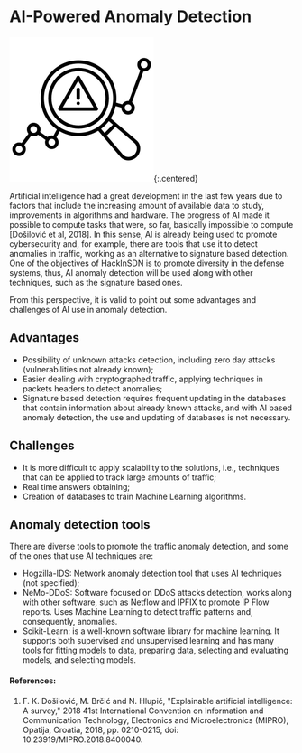 # AI-Powered Anomaly Detection

![Anomaly Detection Logo](/assets/img/anomaly-detection-logo.png){:.centered}

Artificial intelligence had a great development in the last few years due to factors that include the increasing amount of available data to study, improvements in algorithms and hardware. The progress of AI made it possible to compute tasks that were, so far, basically impossible to compute [Došilović et al, 2018]. In this sense, AI is already being used to promote cybersecurity and, for example, there are tools that use it to detect anomalies in traffic, working as an alternative to signature based detection. One of the objectives of HackInSDN is to promote diversity in the defense systems, thus, AI anomaly detection will be used along with other techniques, such as the signature based ones.

From this perspective, it is valid to point out some advantages and challenges of AI use in anomaly detection.

## Advantages

- Possibility of unknown attacks detection, including zero day attacks (vulnerabilities not already known);
- Easier dealing with cryptographed traffic, applying techniques in packets headers to detect anomalies; 
- Signature based detection requires frequent updating in the databases that contain information about already known attacks, and with AI based anomaly detection, the use and updating of databases is not necessary.

## Challenges

- It is more difficult to apply scalability to the solutions, i.e., techniques that can be applied to track large amounts of traffic;
- Real time answers obtaining;
- Creation of databases to train Machine Learning algorithms.

## Anomaly detection tools

There are diverse tools to promote the traffic anomaly detection, and some of the ones that use AI techniques are:

- Hogzilla-IDS: Network anomaly detection tool that uses AI techniques (not specified);
- NeMo-DDoS: Software focused on DDoS attacks detection, works along with other software, such as Netflow and IPFIX to promote IP Flow reports. Uses Machine Learning to detect traffic patterns and, consequently, anomalies.
- Scikit-Learn: is a well-known software library for machine learning. It supports both supervised and unsupervised learning and has many tools for fitting models to data, preparing data, selecting and evaluating models, and selecting models.


#### References:

1. F. K. Došilović, M. Brčić and N. Hlupić, "Explainable artificial intelligence: A survey," 2018 41st International Convention on Information and Communication Technology, Electronics and Microelectronics (MIPRO), Opatija, Croatia, 2018, pp. 0210-0215, doi: 10.23919/MIPRO.2018.8400040.

